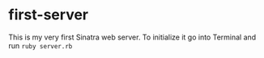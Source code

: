 # first-server

This is my very first Sinatra web server. To initialize it go into Terminal and run ```ruby server.rb```
